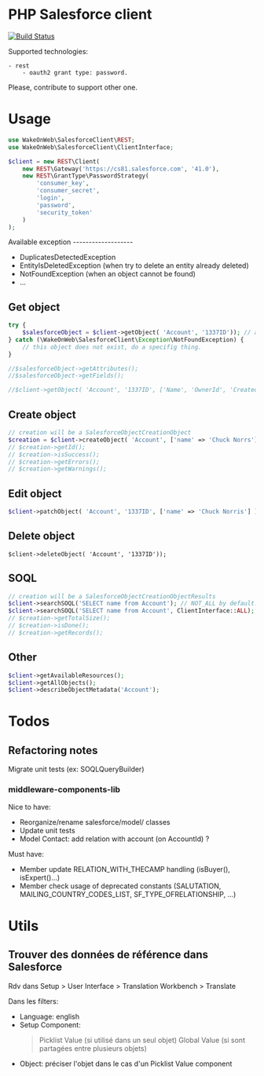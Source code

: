PHP Salesforce client
=====================

[![Build Status](https://api.travis-ci.org/WakeOnWeb/salesforce-client.svg)](https://travis-ci.org/WakeOnWeb/salesforce-client)

Supported technologies:

    - rest
        - oauth2 grant type: password.

Please, contribute to support other one.

# Usage

```php
use WakeOnWeb\SalesforceClient\REST;
use WakeOnWeb\SalesforceClient\ClientInterface;

$client = new REST\Client(
    new REST\Gateway('https://cs81.salesforce.com', '41.0'),
    new REST\GrantType\PasswordStrategy(
        'consumer_key',
        'consumer_secret',
        'login',
        'password',
        'security_token'
    )
);
```
Available exception -------------------

- DuplicatesDetectedException
- EntityIsDeletedException (when try to delete an entity already deleted)
- NotFoundException (when an object cannot be found)
- ...

## Get object

```php
try {
    $salesforceObject = $client->getObject( 'Account', '1337ID')); // all fields
} catch (\WakeOnWeb\SalesforceClient\Exception\NotFoundException) {
    // this object does not exist, do a specifig thing.
}

//$salesforceObject->getAttributes();
//$salesforceObject->getFields();

//$client->getObject( 'Account', '1337ID', ['Name', 'OwnerId', 'CreatedAt'] )); // specific fields
```

## Create object

```php
// creation will be a SalesforceObjectCreationObject
$creation = $client->createObject( 'Account', ['name' => 'Chuck Norrs'] );
// $creation->getId();
// $creation->isSuccess();
// $creation->getErrors();
// $creation->getWarnings();
```

## Edit object

```php
$client->patchObject( 'Account', '1337ID', ['name' => 'Chuck Norris'] ));
```

## Delete object

```
$client->deleteObject( 'Account', '1337ID'));
```

## SOQL

```php
// creation will be a SalesforceObjectCreationObjectResults
$client->searchSOQL('SELECT name from Account'); // NOT_ALL by default.
$client->searchSOQL('SELECT name from Account', ClientInterface::ALL);
// $creation->getTotalSize();
// $creation->isDone();
// $creation->getRecords();
```

## Other

```php
$client->getAvailableResources();
$client->getAllObjects();
$client->describeObjectMetadata('Account');
```

# Todos

## Refactoring notes

Migrate unit tests (ex: SOQLQueryBuilder)

### middleware-components-lib

Nice to have:
 * Reorganize/rename salesforce/model/ classes
 * Update unit tests
 * Model Contact: add relation with account (on AccountId) ?

Must have:
 * Member update RELATION_WITH_THECAMP handling (isBuyer(), isExpert()...)
 * Member check usage of deprecated constants (SALUTATION, MAILING_COUNTRY_CODES_LIST, SF_TYPE_OFRELATIONSHIP, ...)

# Utils

## Trouver des données de référence dans Salesforce

Rdv dans Setup > User Interface > Translation Workbench > Translate

Dans les filters:
 * Language: english
 * Setup Component:
   > Picklist Value (si utilisé dans un seul objet)
   > Global Value (si sont partagées entre plusieurs objets)
 * Object: préciser l'objet dans le cas d'un Picklist Value component
